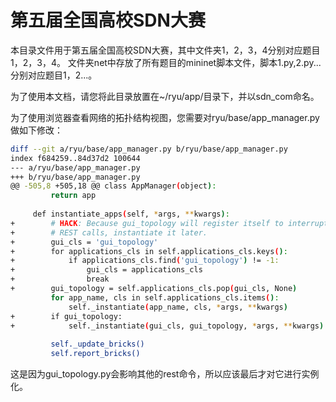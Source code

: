 # 第五届全国高校SDN大赛

本目录文件用于第五届全国高校SDN大赛，其中文件夹1，2，3，4分别对应题目1，2，3，4。
文件夹net中存放了所有题目的mininet脚本文件，脚本1.py,2.py...分别对应题目1，2...。

为了使用本文档，请您将此目录放置在~/ryu/app/目录下，并以sdn_com命名。

为了使用浏览器查看网络的拓扑结构视图，您需要对ryu/base/app_manager.py做如下修改：
```bash
diff --git a/ryu/base/app_manager.py b/ryu/base/app_manager.py
index f684259..84d37d2 100644
--- a/ryu/base/app_manager.py
+++ b/ryu/base/app_manager.py
@@ -505,8 +505,18 @@ class AppManager(object):
         return app
 
     def instantiate_apps(self, *args, **kwargs):
+        # HACK: Because gui_topology will register itself to interrupt all
+        # REST calls, instantiate it later.
+        gui_cls = 'gui_topology'
+        for applications_cls in self.applications_cls.keys():
+            if applications_cls.find('gui_topology') != -1:
+                gui_cls = applications_cls
+                break
+        gui_topology = self.applications_cls.pop(gui_cls, None)
         for app_name, cls in self.applications_cls.items():
             self._instantiate(app_name, cls, *args, **kwargs)
+        if gui_topology:
+            self._instantiate(gui_cls, gui_topology, *args, **kwargs)
 
         self._update_bricks()
         self.report_bricks()
```
这是因为gui_topology.py会影响其他的rest命令，所以应该最后才对它进行实例化。